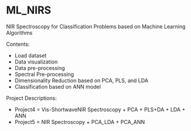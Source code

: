 # ML_NIRS
NIR Spectroscopy for Classification Problems based on Machine Learning Algorithms

Contents:

- Load dataset
- Data visualization
- Data pre-processing
- Spectral Pre-processing
- Dimensionality Reduction based on PCA, PLS, and LDA
- Classification based on ANN model

Project Descriptions:

- Project4 = Vis-ShortwaveNIR Spectroscopy + PCA + PLS+DA + LDA + ANN
- Project5 = NIR Spectroscopy + PCA_LDA + PCA_ANN
